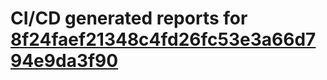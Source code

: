 # CI/CD generated reports for [8f24faef21348c4fd26fc53e3a66d794e9da3f90](https://github.com/hydephp/develop/commit/8f24faef21348c4fd26fc53e3a66d794e9da3f90)
